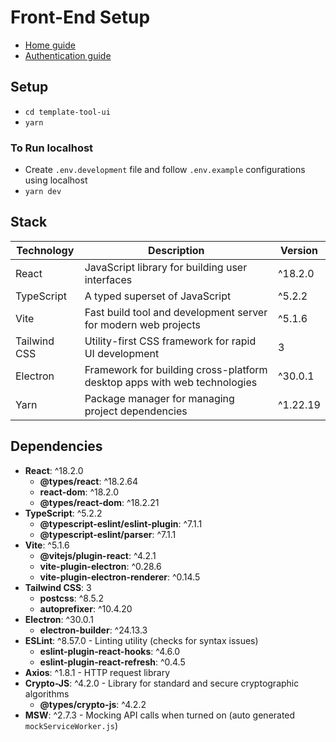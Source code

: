# Front-End Setup
- [Home guide](../README.md)
- [Authentication guide](./authentication/README.md)
## Setup
- `cd template-tool-ui`
- `yarn`

### To Run localhost
- Create `.env.development` file and follow `.env.example` configurations using localhost
- `yarn dev`

## Stack

| Technology   | Description                                                              | Version |
|--------------|--------------------------------------------------------------------------|---------|
| React        | JavaScript library for building user interfaces                          | ^18.2.0 |
| TypeScript   | A typed superset of JavaScript                                           | ^5.2.2  |
| Vite         | Fast build tool and development server for modern web projects           | ^5.1.6  |
| Tailwind CSS | Utility-first CSS framework for rapid UI development                     | 3       |
| Electron     | Framework for building cross-platform desktop apps with web technologies | ^30.0.1 |
| Yarn         | Package manager for managing project dependencies                        | ^1.22.19|

## Dependencies

- **React**: ^18.2.0
  - **@types/react**: ^18.2.64
  - **react-dom**: ^18.2.0
  - **@types/react-dom**: ^18.2.21
- **TypeScript**: ^5.2.2
  - **@typescript-eslint/eslint-plugin**: ^7.1.1
  - **@typescript-eslint/parser**: ^7.1.1
- **Vite**: ^5.1.6
  - **@vitejs/plugin-react**: ^4.2.1
  - **vite-plugin-electron**: ^0.28.6
  - **vite-plugin-electron-renderer**: ^0.14.5
- **Tailwind CSS**: 3
  - **postcss**: ^8.5.2
  - **autoprefixer**: ^10.4.20
- **Electron**: ^30.0.1
  - **electron-builder**: ^24.13.3
- **ESLint**: ^8.57.0 - Linting utility (checks for syntax issues)
  - **eslint-plugin-react-hooks**: ^4.6.0
  - **eslint-plugin-react-refresh**: ^0.4.5
- **Axios**: ^1.8.1 - HTTP request library
- **Crypto-JS**: ^4.2.0 - Library for standard and secure cryptographic algorithms
  - **@types/crypto-js**: ^4.2.2
- **MSW**: ^2.7.3 - Mocking API calls when turned on (auto generated `mockServiceWorker.js`)